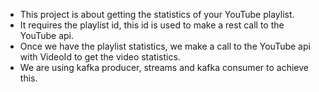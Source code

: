 * This project is about getting the statistics of your YouTube playlist.
* It requires the playlist id, this id is used to make a rest call to the YouTube api.
* Once we have the playlist statistics, we make a call to the YouTube api with VideoId to get the video statistics.
* We are using kafka producer, streams and kafka consumer to achieve this.